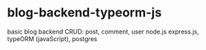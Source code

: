 # blog-backend-typeorm-js
basic blog backend CRUD:  post, comment, user
node.js express.js, typeORM (javaScript), postgres
